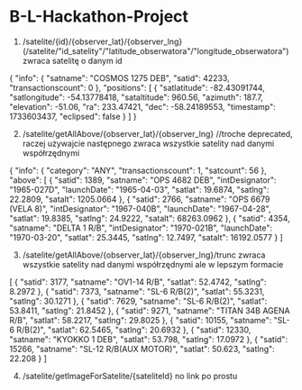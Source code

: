 ﻿# B-L-Hackathon-Project
1. /satelite/{id}/{observer_lat}/{observer_lng}
(/satelite/"id_satelity"/"latitude_obserwatora"/"longitude_obserwatora")
zwraca satelitę o danym id

{
  "info": {
    "satname": "COSMOS 1275 DEB",
    "satid": 42233,
    "transactionscount": 0
  },
  "positions": [
    {
      "satlatitude": -82.43091744,
      "satlongitude": -54.13778418,
      "sataltitude": 960.56,
      "azimuth": 187.7,
      "elevation": -51.06,
      "ra": 233.47421,
      "dec": -58.24189553,
      "timestamp": 1733603437,
      "eclipsed": false
    }
  ]
}

2. /satelite/getAllAbove/{observer_lat}/{observer_lng} //troche deprecated, raczej używajcie następnego
zwraca wszystkie satelity nad danymi współrzędnymi

{
  "info": {
    "category": "ANY",
    "transactionscount": 1,
    "satcount": 56
  },
  "above": [
    {
      "satid": 1389,
      "satname": "OPS 4682 DEB",
      "intDesignator": "1965-027D",
      "launchDate": "1965-04-03",
      "satlat": 19.6874,
      "satlng": 22.2809,
      "satalt": 1205.0664
    },
    {
      "satid": 2766,
      "satname": "OPS 6679 (VELA 8)",
      "intDesignator": "1967-040B",
      "launchDate": "1967-04-28",
      "satlat": 19.8385,
      "satlng": 24.9222,
      "satalt": 68263.0962
    },
    {
      "satid": 4354,
      "satname": "DELTA 1 R/B",
      "intDesignator": "1970-021B",
      "launchDate": "1970-03-20",
      "satlat": 25.3445,
      "satlng": 12.7497,
      "satalt": 16192.0577
    }
]

3. /satelite/getAllAbove/{observer_lat}/{observer_lng}/trunc 
zwraca wszystkie satelity nad danymi współrzędnymi ale w lepszym formacie

[
  {
    "satid": 3177,
    "satname": "OV1-14 R/B",
    "satlat": 52.4742,
    "satlng": 8.2972
  },
  {
    "satid": 7373,
    "satname": "SL-6 R/B(2)",
    "satlat": 55.3231,
    "satlng": 30.1271
  },
  {
    "satid": 7629,
    "satname": "SL-6 R/B(2)",
    "satlat": 53.8411,
    "satlng": 21.8452
  },
  {
    "satid": 9271,
    "satname": "TITAN 34B AGENA R/B",
    "satlat": 58.2217,
    "satlng": 29.8025
  },
  {
    "satid": 10155,
    "satname": "SL-6 R/B(2)",
    "satlat": 62.5465,
    "satlng": 20.6932
  },
  {
    "satid": 12330,
    "satname": "KYOKKO 1 DEB",
    "satlat": 53.798,
    "satlng": 17.0972
  },
  {
    "satid": 15266,
    "satname": "SL-12 R/B(AUX MOTOR)",
    "satlat": 50.623,
    "satlng": 22.208
  }
]

4. /satelite/getImageForSatelite/{sateliteId}
   no link po prostu

